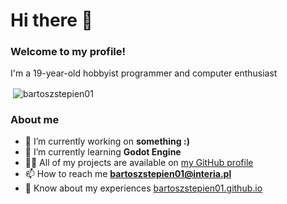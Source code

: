# Hi there 👋

### Welcome to my profile!
I'm a 19-year-old hobbyist programmer and computer enthusiast
<p>&nbsp;<img align="center" src="https://github-readme-stats.vercel.app/api?username=bartoszstepien01&show_icons=true&theme=synthwave&locale=en" alt="bartoszstepien01" /></p>

### About me
- 🔭 I’m currently working on **something :)**
- 🌱 I’m currently learning **Godot Engine**
- 👨‍💻 All of my projects are available on [my GitHub profile](https://github.com/bartoszstepien01)
- 📫 How to reach me **bartoszstepien01@interia.pl**
- 📄 Know about my experiences [bartoszstepien01.github.io](https://bartoszstepien01.github.io)
